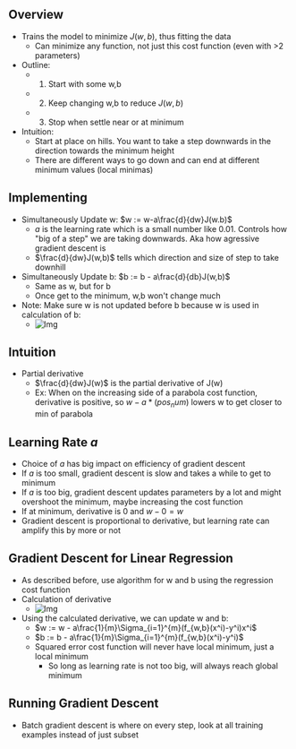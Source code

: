 ## Overview
* Trains the model to minimize $J(w,b)$, thus fitting the data
  * Can minimize any function, not just this cost function (even with >2 parameters)
* Outline:
  * 1. Start with some w,b
  * 2. Keep changing w,b to reduce $J(w,b)$
  * 3. Stop when settle near or at minimum
* Intuition:
  * Start at place on hills. You want to take a step downwards in the direction towards the minimum height
  * There are different ways to go down and can end at different minimum values (local minimas)

## Implementing
* Simultaneously Update w: $w := w-a\frac{d}{dw}J(w.b)$
  * $a$ is the learning rate which is a small number like 0.01. Controls how "big of a step" we are taking downwards. Aka how agressive gradient descent is
  * $\frac{d}{dw}J(w,b)$ tells which direction and size of step to take downhill
* Simultaneously Update b: $b := b - a\frac{d}{db}J(w,b)$
  * Same as w, but for b
  * Once get to the minimum, w,b won't change much
* Note: Make sure w is not updated before b because w is used in calculation of b:
  * ![Img](../../../Images/Screenshot%202023-11-15%20at%202.07.11%E2%80%AFPM.png)

## Intuition
* Partial derivative
  * $\frac{d}{dw}J(w)$ is the partial derivative of J(w)
  * Ex: When on the increasing side of a parabola cost function, derivative is positive, so $w-a*(pos_num)$ lowers w to get closer to min of parabola


## Learning Rate $a$
* Choice of $a$ has big impact on efficiency of gradient descent
* If $a$ is too small, gradient descent is slow and takes a while to get to minimum
* If $a$ is too big, gradient descent updates parameters by a lot and might overshoot the minimum, maybe increasing the cost function
* If at minimum, derivative is 0 and $w-0 = w$
* Gradient descent is proportional to derivative, but learning rate can amplify this by more or not


## Gradient Descent for Linear Regression
* As described before, use algorithm for w and b using the regression cost function
* Calculation of derivative
  * ![Img](../../../Images/Screenshot%202023-11-15%20at%204.29.31%E2%80%AFPM.png)
* Using the calculated derivative, we can update w and b:
  * $w := w - a\frac{1}{m}\Sigma_{i=1}^{m}(f_{w,b}(x^i)-y^i)x^i$
  * $b := b - a\frac{1}{m}\Sigma_{i=1}^{m}(f_{w,b}(x^i)-y^i)$
  * Squared error cost function will never have local minimum, just a local minimum
    * So long as learning rate is not too big, will always reach global minimum

## Running Gradient Descent
* Batch gradient descent is where on every step, look at all training examples instead of just subset